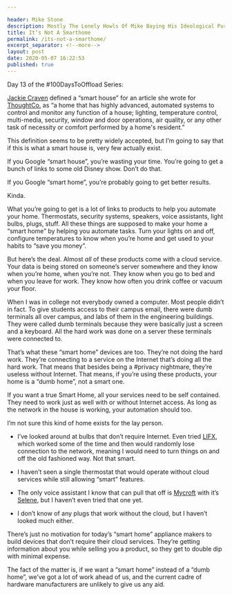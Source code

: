 ```yaml
---

header: Mike Stone
description: Mostly The Lonely Howls Of Mike Baying His Ideological Purity At The Moon
title: It’s Not A Smarthome
permalink: /its-not-a-smarthome/
excerpt_separator: <!--more-->
layout: post
date: 2020-05-07 16:22:53
published: true
---
```


Day 13 of the #100DaysToOffload Series:

[Jackie Craven](https://www.thoughtco.com/jackie-craven-175845) defined a “smart house” for an article she wrote for [ThoughtCo.](https://www.thoughtco.com/what-is-a-smart-house-domotics-177572) as “a home that has highly advanced, automated systems to control and monitor any function of a house; lighting, temperature control, multi-media, security, window and door operations, air quality, or any other task of necessity or comfort performed by a home's resident.”

This definition seems to be pretty widely accepted, but I’m going to say that if this is what a smart house is, very few actually exist.

<!--more-->

If you Google “smart house”, you’re wasting your time. You’re going to get a bunch of links to some old Disney show. Don’t do that.

If you Google “smart home”, you’re probably going to get better results.

Kinda.

What you’re going to get is a lot of links to products to help you automate your home. Thermostats, security systems, speakers, voice assistants, light bulbs, plugs, stuff. All these things are supposed to make your home a “smart home” by helping you automate tasks. Turn your lights on and off, configure temperatures to know when you’re home and get used to your habits to “save you money”. 

But here’s the deal. Almost _all_ of these products come with a cloud service. Your data is being stored on someone’s server somewhere  and they know when you’re home, when you’re not. They know when you go to bed and when you leave for work. They know how often you drink coffee or vacuum your floor.

When I was in college not everybody owned a computer. Most people didn’t in fact. To give students access to their campus email, there were dumb terminals all over campus, and labs of them in the engineering buildings. They were called dumb terminals because they were basically just a screen and a keyboard. All the hard work was done on a server these terminals were connected to.

That’s what these “smart home” devices are too. They’re not doing the hard work. They’re connecting to a service on the Internet that’s doing all the hard work. That means that besides being a #privacy nightmare, they’re useless without Internet. That means, if you’re using these products, your home is a “dumb home”, not a smart one.

If you want a true Smart Home, all your services need to be self contained. They need to work just as well with or without Internet access. As long as the network in the house is working, your automation should too. 

I’m not sure this kind of home exists for the lay person. 

* I’ve looked around at bulbs that don’t require Internet. Even tried [LIFX](https://www.lifx.com), which worked some of the time and then would randomly lose connection to the network, meaning I would need to turn things on and off the old fashioned way. Not that smart.

* I haven’t seen a single thermostat that would operate without cloud services while still allowing “smart” features.

* The only voice assistant I know that can pull that off is [Mycroft](https://mycroft.ai) with it’s [Selene](https://github.com/MycroftAI/selene-backend), but I haven’t even tried that one yet. 

* I don’t know of any plugs that work without the cloud, but I haven’t looked much either.

There’s just no motivation for today’s “smart home” appliance makers to build devices that don’t require their cloud services. They’re getting information about you while selling you a product, so they get to double dip with minimal expense.

The fact of the matter is, if we want a “smart home” instead of a “dumb home”, we’ve got a lot of work ahead of us, and the current cadre of hardware manufacturers are unlikely to give us any aid.  